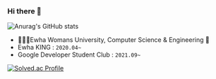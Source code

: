 ### Hi there 👋
![Anurag's GitHub stats](https://github-readme-stats.vercel.app/api?username=SoohyeonB&show_icons=true&theme=vision-friendly-dark)



- 🧑🏻‍💻Ewha Womans University, Computer Science & Engineering 🦥
- Ewha KING :  `2020.04~`
- Google Developer Student Club : `2021.09~`

[![Solved.ac Profile](http://mazassumnida.wtf/api/v2/generate_badge?boj=colinee2cm)](https://solved.ac/colinee2cm/)
<br>




<!--
**SoohyeonB/SoohyeonB** is a ✨ _special_ ✨ repository because its `README.md` (this file) appears on your GitHub profile.

Here are some ideas to get you started:

- 🔭 I’m currently working on ...
- 🌱 I’m currently learning ...
- 👯 I’m looking to collaborate on ...
- 🤔 I’m looking for help with ...
- 💬 Ask me about ...
- 📫 How to reach me: ...
- 😄 Pronouns: ...
- ⚡ Fun fact: ...
-->
